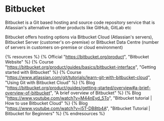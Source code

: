 # Bitbucket

Bitbucket is a Git based hosting and source code repository service that is Atlassian's alternative to other products like GitHub, GitLab etc

Bitbucket offers hosting options via Bitbucket Cloud (Atlassian's servers), Bitbucket Server (customer's on-premise) or Bitbucket Data Centre (number of servers in customers on-premise or cloud environment)

{% resources %}
  {% Official "https://bitbucket.org/product", "Bitbucket Website" %}
  {% Course "https://bitbucket.org/product/guides/basics/bitbucket-interface", "Getting started with Bitbucket" %}
  {% Course "https://www.atlassian.com/git/tutorials/learn-git-with-bitbucket-cloud", "Using Git with Bitbucket Cloud" %}
  {% Blog "https://bitbucket.org/product/guides/getting-started/overview#a-brief-overview-of-bitbucket", "A brief overview of Bitbucket" %}
  {% Blog "https://www.youtube.com/watch?v=M44nEyd_5To", "Bitbucket tutorial | How to use Bitbucket Cloud" %}
  {% Blog "https://www.youtube.com/watch?v=i5T-DB8tb4A", "Bitbucket Tutorial | Bitbucket for Beginners" %}
{% endresources %}

